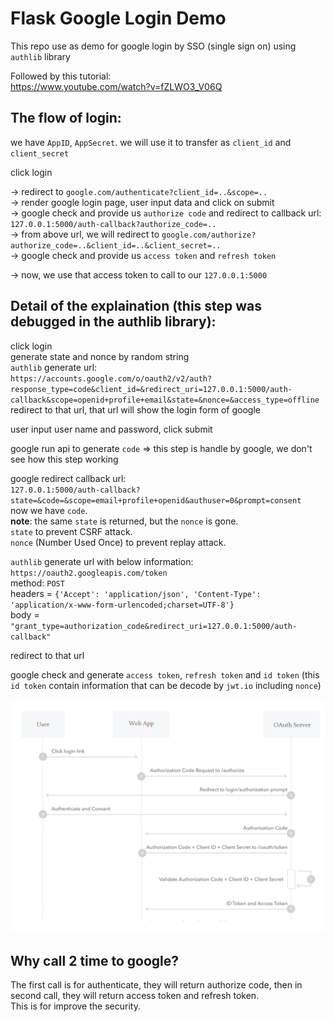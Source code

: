 # Flask Google Login Demo

This repo use as demo for google login by SSO (single sign on) using `authlib` library

Followed by this tutorial:<br>
https://www.youtube.com/watch?v=fZLWO3_V06Q

## The flow of login:
we have `AppID`, `AppSecret`. we will use it to transfer as `client_id` and `client_secret`

click login

-> redirect to `google.com/authenticate?client_id=..&scope=..`<br>
-> render google login page, user input data and click on submit<br>
-> google check and provide us `authorize code` and redirect to callback url: `127.0.0.1:5000/auth-callback?authorize_code=..`<br>
-> from above url, we will redirect to `google.com/authorize?authorize_code=..&client_id=..&client_secret=..`<br>
-> google check and provide us `access token` and `refresh token`<br>

-> now, we use that access token to call to our `127.0.0.1:5000`

## Detail of the explaination (this step was debugged in the authlib library):

click login<br>
generate state and nonce by random string<br>
`authlib` generate url:<br>
`https://accounts.google.com/o/oauth2/v2/auth?response_type=code&client_id=&redirect_uri=127.0.0.1:5000/auth-callback&scope=openid+profile+email&state=&nonce=&access_type=offline`
<br>redirect to that url, that url will show the login form of google

user input user name and password, click submit

google run api to generate `code` => this step is handle by google, we don't see how this step working

google redirect callback url:<br>
`127.0.0.1:5000/auth-callback?state=&code=&scope=email+profile+openid&authuser=0&prompt=consent`
<br>now we have `code`.
<br>**note**: the same `state` is returned, but the `nonce` is gone.
<br>`state` to prevent CSRF attack.
<br>`nonce` (Number Used Once) to prevent replay attack.

`authlib` generate url with below information:<br>
`https://oauth2.googleapis.com/token`
<br>method: `POST`
<br>headers = `{'Accept': 'application/json', 'Content-Type': 'application/x-www-form-urlencoded;charset=UTF-8'}`
<br>body = `"grant_type=authorization_code&redirect_uri=127.0.0.1:5000/auth-callback"`

redirect to that url

google check and generate `access token`, `refresh token` and `id token` (this `id token` contain information that can be decode by `jwt.io` including `nonce`)

![flow.png](flow.png)

## Why call 2 time to google?

The first call is for authenticate, they will return authorize code, then in second call, they will return access token and refresh token.<br>
This is for improve the security.